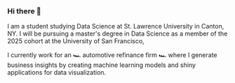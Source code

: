 ### Hi there 👋

I am a student studying Data Science at St. Lawrence University in Canton, NY. 
I will be pursuing a master's degree in Data Science as a member of the 2025 cohort at the University of San Francisco, 

I currently work for an 🏎️ automotive refinance firm 🏎️ where I generate business insights by creating 
machine learning models and shiny applications for data visualization.
<!--
**bennysun1/bennysun1** is a ✨ _special_ ✨ repository because its `README.md` (this file) appears on your GitHub profile.

Here are some ideas to get you started:

- 🔭 I’m currently working on ...
- 🌱 I’m currently learning ...
- 👯 I’m looking to collaborate on ...
- 🤔 I’m looking for help with ...
- 💬 Ask me about ...
- 📫 How to reach me: ...
- 😄 Pronouns: ...
- ⚡ Fun fact: ...
-->
